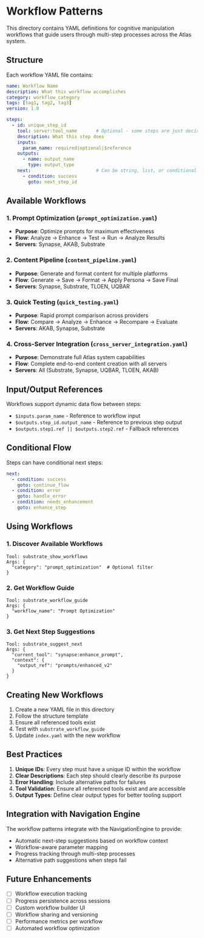 # Workflow Patterns

This directory contains YAML definitions for cognitive manipulation workflows that guide users through multi-step processes across the Atlas system.

## Structure

Each workflow YAML file contains:

```yaml
name: Workflow Name
description: What this workflow accomplishes
category: workflow_category
tags: [tag1, tag2, tag3]
version: 1.0

steps:
  - id: unique_step_id
    tool: server:tool_name       # Optional - some steps are just decision points
    description: What this step does
    inputs:
      param_name: required|optional|$reference
    outputs:
      - name: output_name
        type: output_type
    next:                        # Can be string, list, or conditional
      - condition: success
        goto: next_step_id
```

## Available Workflows

### 1. Prompt Optimization (`prompt_optimization.yaml`)
- **Purpose**: Optimize prompts for maximum effectiveness
- **Flow**: Analyze → Enhance → Test → Run → Analyze Results
- **Servers**: Synapse, AKAB, Substrate

### 2. Content Pipeline (`content_pipeline.yaml`)
- **Purpose**: Generate and format content for multiple platforms
- **Flow**: Generate → Save → Format → Apply Persona → Save Final
- **Servers**: Synapse, Substrate, TLOEN, UQBAR

### 3. Quick Testing (`quick_testing.yaml`)
- **Purpose**: Rapid prompt comparison across providers
- **Flow**: Compare → Analyze → Enhance → Recompare → Evaluate
- **Servers**: AKAB, Synapse, Substrate

### 4. Cross-Server Integration (`cross_server_integration.yaml`)
- **Purpose**: Demonstrate full Atlas system capabilities
- **Flow**: Complete end-to-end content creation with all servers
- **Servers**: All (Substrate, Synapse, UQBAR, TLOEN, AKAB)

## Input/Output References

Workflows support dynamic data flow between steps:

- `$inputs.param_name` - Reference to workflow input
- `$outputs.step_id.output_name` - Reference to previous step output
- `$outputs.step1.ref || $outputs.step2.ref` - Fallback references

## Conditional Flow

Steps can have conditional next steps:

```yaml
next:
  - condition: success
    goto: continue_flow
  - condition: error
    goto: handle_error
  - condition: needs_enhancement
    goto: enhance_step
```

## Using Workflows

### 1. Discover Available Workflows
```
Tool: substrate_show_workflows
Args: {
  "category": "prompt_optimization"  # Optional filter
}
```

### 2. Get Workflow Guide
```
Tool: substrate_workflow_guide
Args: {
  "workflow_name": "Prompt Optimization"
}
```

### 3. Get Next Step Suggestions
```
Tool: substrate_suggest_next
Args: {
  "current_tool": "synapse:enhance_prompt",
  "context": {
    "output_ref": "prompts/enhanced_v2"
  }
}
```

## Creating New Workflows

1. Create a new YAML file in this directory
2. Follow the structure template
3. Ensure all referenced tools exist
4. Test with `substrate_workflow_guide`
5. Update `index.yaml` with the new workflow

## Best Practices

1. **Unique IDs**: Every step must have a unique ID within the workflow
2. **Clear Descriptions**: Each step should clearly describe its purpose
3. **Error Handling**: Include alternative paths for failures
4. **Tool Validation**: Ensure all referenced tools exist and are accessible
5. **Output Types**: Define clear output types for better tooling support

## Integration with Navigation Engine

The workflow patterns integrate with the NavigationEngine to provide:
- Automatic next-step suggestions based on workflow context
- Workflow-aware parameter mapping
- Progress tracking through multi-step processes
- Alternative path suggestions when steps fail

## Future Enhancements

- [ ] Workflow execution tracking
- [ ] Progress persistence across sessions
- [ ] Custom workflow builder UI
- [ ] Workflow sharing and versioning
- [ ] Performance metrics per workflow
- [ ] Automated workflow optimization